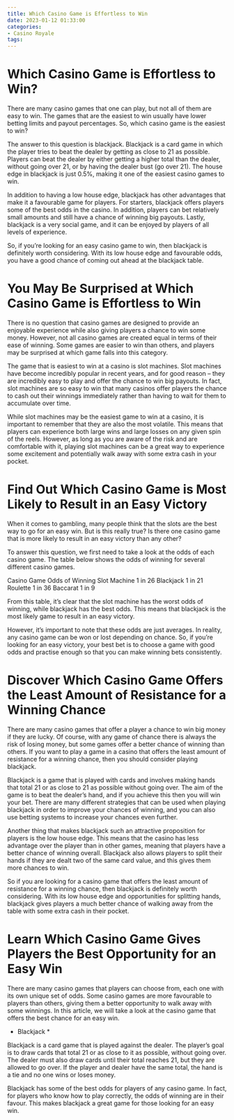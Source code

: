 ```yaml
---
title: Which Casino Game is Effortless to Win
date: 2023-01-12 01:33:00
categories:
- Casino Royale
tags:
---
```



#  Which Casino Game is Effortless to Win?

There are many casino games that one can play, but not all of them are easy to win. The games that are the easiest to win usually have lower betting limits and payout percentages. So, which casino game is the easiest to win?

The answer to this question is blackjack. Blackjack is a card game in which the player tries to beat the dealer by getting as close to 21 as possible. Players can beat the dealer by either getting a higher total than the dealer, without going over 21, or by having the dealer bust (go over 21). The house edge in blackjack is just 0.5%, making it one of the easiest casino games to win.

In addition to having a low house edge, blackjack has other advantages that make it a favourable game for players. For starters, blackjack offers players some of the best odds in the casino. In addition, players can bet relatively small amounts and still have a chance of winning big payouts. Lastly, blackjack is a very social game, and it can be enjoyed by players of all levels of experience.

So, if you’re looking for an easy casino game to win, then blackjack is definitely worth considering. With its low house edge and favourable odds, you have a good chance of coming out ahead at the blackjack table.

#  You May Be Surprised at Which Casino Game is Effortless to Win

There is no question that casino games are designed to provide an enjoyable experience while also giving players a chance to win some money. However, not all casino games are created equal in terms of their ease of winning. Some games are easier to win than others, and players may be surprised at which game falls into this category.

The game that is easiest to win at a casino is slot machines. Slot machines have become incredibly popular in recent years, and for good reason – they are incredibly easy to play and offer the chance to win big payouts. In fact, slot machines are so easy to win that many casinos offer players the chance to cash out their winnings immediately rather than having to wait for them to accumulate over time.

While slot machines may be the easiest game to win at a casino, it is important to remember that they are also the most volatile. This means that players can experience both large wins and large losses on any given spin of the reels. However, as long as you are aware of the risk and are comfortable with it, playing slot machines can be a great way to experience some excitement and potentially walk away with some extra cash in your pocket.

#  Find Out Which Casino Game is Most Likely to Result in an Easy Victory

When it comes to gambling, many people think that the slots are the best way to go for an easy win. But is this really true? Is there one casino game that is more likely to result in an easy victory than any other?

To answer this question, we first need to take a look at the odds of each casino game. The table below shows the odds of winning for several different casino games.

Casino Game Odds of Winning Slot Machine 1 in 26 Blackjack 1 in 21 Roulette 1 in 36 Baccarat 1 in 9

From this table, it’s clear that the slot machine has the worst odds of winning, while blackjack has the best odds. This means that blackjack is the most likely game to result in an easy victory.

However, it’s important to note that these odds are just averages. In reality, any casino game can be won or lost depending on chance. So, if you’re looking for an easy victory, your best bet is to choose a game with good odds and practise enough so that you can make winning bets consistently.

#  Discover Which Casino Game Offers the Least Amount of Resistance for a Winning Chance

There are many casino games that offer a player a chance to win big money if they are lucky. Of course, with any game of chance there is always the risk of losing money, but some games offer a better chance of winning than others. If you want to play a game in a casino that offers the least amount of resistance for a winning chance, then you should consider playing blackjack.

Blackjack is a game that is played with cards and involves making hands that total 21 or as close to 21 as possible without going over. The aim of the game is to beat the dealer’s hand, and if you achieve this then you will win your bet. There are many different strategies that can be used when playing blackjack in order to improve your chances of winning, and you can also use betting systems to increase your chances even further.

Another thing that makes blackjack such an attractive proposition for players is the low house edge. This means that the casino has less advantage over the player than in other games, meaning that players have a better chance of winning overall. Blackjack also allows players to split their hands if they are dealt two of the same card value, and this gives them more chances to win.

So if you are looking for a casino game that offers the least amount of resistance for a winning chance, then blackjack is definitely worth considering. With its low house edge and opportunities for splitting hands, blackjack gives players a much better chance of walking away from the table with some extra cash in their pocket.

#  Learn Which Casino Game Gives Players the Best Opportunity for an Easy Win

There are many casino games that players can choose from, each one with its own unique set of odds. Some casino games are more favourable to players than others, giving them a better opportunity to walk away with some winnings. In this article, we will take a look at the casino game that offers the best chance for an easy win.

* Blackjack *

Blackjack is a card game that is played against the dealer. The player’s goal is to draw cards that total 21 or as close to it as possible, without going over. The dealer must also draw cards until their total reaches 21, but they are allowed to go over. If the player and dealer have the same total, the hand is a tie and no one wins or loses money.

Blackjack has some of the best odds for players of any casino game. In fact, for players who know how to play correctly, the odds of winning are in their favour. This makes blackjack a great game for those looking for an easy win.